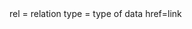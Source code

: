 <link rel="stylesheet" type="text/css" href="style.css"/>
rel = relation
type = type of data
href=link